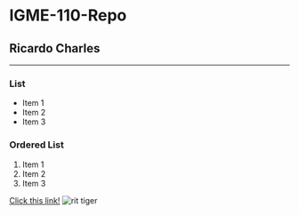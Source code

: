 # IGME-110-Repo
## Ricardo Charles
---
### List
- Item 1
- Item 2
- Item 3
### Ordered List
1. Item 1
2. Item 2
3. Item 3

[Click this link!](https://www.rit.edu/)
![rit tiger](https://a.espncdn.com/combiner/i?img=/i/teamlogos/ncaa/500/178.png&h=200&w=200)
